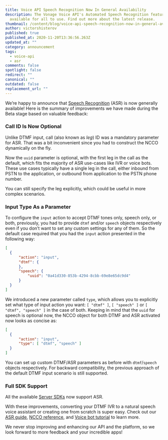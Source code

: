 ```yaml
---
title: Voice API Speech Recognition Now In General Availability
description: The Vonage Voice API's Automated Speech Recognition feature is now
  available for all to use. Find out more about the latest release.
thumbnail: /content/blog/voice-api-speech-recognition-now-in-general-availability/blog_speech-recognition_1120_1200x600.png
author: victorshisterov
published: true
published_at: 2020-11-20T13:36:56.263Z
updated_at: ""
category: announcement
tags:
  - voice-api
  - asr
comments: false
spotlight: false
redirect: ""
canonical: ""
outdated: false
replacement_url: ""
---
```

We’re happy to announce that [Speech Recognition](https://developer.nexmo.com/voice/voice-api/guides/asr) (ASR) is now generally available! Here is the summary of improvements we have made during the Beta stage based on valuable feedback:

### Call ID Is Now Optional

Unlike DTMF input, call (also known as _leg_) ID was a mandatory parameter for ASR. That was a bit inconvenient since you had to construct the NCCO dynamically on the fly.

Now the `uuid` parameter is optional, with the first leg in the call as the default, which fits the majority of ASR use-cases like IVR or voice bots. These use cases typically have a single leg in the call, either inbound from PSTN to the application, or outbound from application to the PSTN phone number.

You can still specify the leg explicitly, which could be useful in more complex scenarios.

### Input Type As a Parameter

To configure the `input` action to accept DTMF tones only, speech only, or both, previously, you had to provide `dtmf` and/or `speech` objects respectively even if you don’t want to set any custom settings for any of them. So the default case required that you had the `input` action presented in the following way:

```json
[
  {
      "action": "input",
      "dtmf": { 
      },
      "speech": {
          "uuid": "0a41d330-853b-4294-8cbb-69e8e65dc9d4"
      }
  }
]
```

We introduced a new parameter called `type`, which allows you to explicitly set what type of input action you want: `[ "dtmf" ]`, `[ "speech" ]` or `[ "dtmf", "speech" ]` in the case of both. Keeping in mind that the `uuid` for speech is optional now, the NCCO object for both DTMF and ASR activated now looks as concise as:

```json
[
  {
      "action": "input",
      "type": [ "dtmf", "speech" ]
  }
]
```


You can set up custom DTMF/ASR parameters as before with `dtmf`/`speech` objects respectively. For backward compatibility, the previous approach of the default DTMF input scenario is still supported.

### Full SDK Support

All the available [Server SDKs](https://developer.nexmo.com/tools) now support ASR.

With these improvements, converting your DTMF IVR to a natural speech voice assistant or creating one from scratch is super easy. Check out our [ASR guide](https://developer.nexmo.com/voice/voice-api/guides/asr), [NCCO reference](https://developer.nexmo.com/voice/voice-api/ncco-reference#input), and [Voice bot tutorial](https://developer.nexmo.com/use-cases/asr-use-case-voice-bot) to learn more.

We never stop improving and enhancing our API and the platform, so we look forward to more feedback and your incredible apps!
